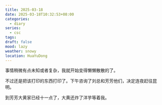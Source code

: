 ```yaml
---
title: 2025-03-18
date: 2025-03-18T10:32:53+08:00
categories:
  - diary
series:
  - csc
tags:
draft: false
mood: lazy
weather: snowy
location: HuaYuDong
---
```

事情稍微有点未知或者复杂，我就开始变得懒懒散散的了。

不过还是把该打印的东西打印了。下午咨询了刘总和芳芳他们，决定连夜赶往昆明。

到芳芳大黄家已经十一点了，大黄还炸了洋芋等着我。
